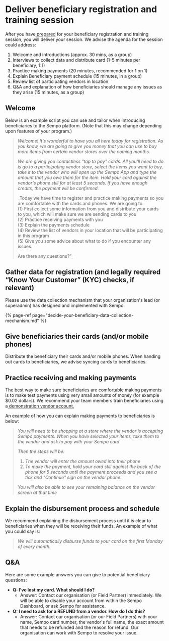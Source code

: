 # Deliver beneficiary registration and training session

After you have[ prepared](prepare-beneficiary-data-collection-mechanism/) for your beneficiary registration and training session, you will deliver your session. We advise the agenda for the session could address: 

1. Welcome and introductions \(approx. 30 mins, as a group\)
2. Interviews to collect data and distribute card \(1-5 minutes per beneficiary, 1:1\) 
3. Practice making payments \(20 minutes, recommended for 1 on 1\)
4. Explain Beneficiary payment schedule \(15 minutes, in a group\)
5. Review list of participating vendors in location  
6. Q&A and explanation of how beneficiaries should manage any issues as they arise \(15 minutes, as a group\) 

## Welcome  

Below is an example script you can use and tailor when introducing beneficiaries to the Sempo platform. \(Note that this may change depending upon features of your program.\)

> _Welcome! It's wonderful to have you all here today for registration. As you know, we are going to give you money that you can use to buy more items from certain vendor stores over the coming months._ 
>
> _We are giving you contactless "tap to pay" cards. All you'll need to do is go to a participating vendor store, select the items you want to buy, take it to the vendor who will open up the Sempo App and type the amount that you owe them for the item. Hold your card against the vendor's phone still for at least 5 seconds. If you have enough credits, the payment will be confirmed._ 
>
> _Today we have time to register and practice making payments so you are comfortable with the cards and phones. We are going to:  
> \(1\) First collect some information from you and distribute your cards to you, which will  make sure we are sending cards to you  
> \(2\) Practice receiving payments with you  
> \(3\) Explain the payments schedule  
> \(4\) Review the list of vendors in your location that will be participating in this program  
> \(5\) Give you some advice about what to do if you encounter any issues.  
>   
> Are there any questions?”_

## **Gather data for registration \(and legally required “Know Your Customer” \(KYC\) checks, if relevant\)**

Please use the data collection mechanism that your organisation's lead \(or superadmin\) has designed and implemented with Sempo. 

{% page-ref page="decide-your-beneficiary-data-collection-mechanism.md" %}

## **Give beneficiaries their cards \(and/or mobile phones\)**

Distribute the beneficiary their cards and/or mobile phones. When handing out cards to beneficiaries, we advise syncing cards to beneficiaries. 

## **Practice receiving and making payments**

The best way to make sure beneficiaries are comfortable making payments is to make  test payments using very small amounts of money \(for example $0.02 dollars\). We recommend  your team members train beneficiaries using a[ demonstration vendor account. ](../quick-overview-of-enrolling-vendors/plan-your-vendor-in-person-registration-and-training-session.md#creating-a-small-number-of-demonstration-vendor-phone-accounts-and-beneficiary-cards-accounts-for-training-purposes)  
  
An example of how you can explain making payments to beneficiaries is below:

> _You will need to be shopping at a store where the vendor is accepting Sempo payments. When you have selected your items, take them to the vendor and ask to pay with your Sempo card._
>
> _Then the steps will be:_
>
> 1. _The vendor will enter the amount owed into their phone_
> 2. _To make the payment, hold your card still against the back of the phone for 5 seconds until the payment proceeds and you see a tick and "Continue" sign on the vendor phone._
>
> _You will also be able to see your remaining balance on the vendor screen at that time_

## **Explain the disbursement process and schedule**

We recommend explaining the disbursement process until it is clear to beneficiaries when they will be receiving their funds. An example of what you could say is:

> _We will automatically disburse funds to your card on the first Monday of every month._

##  Q&A 

Here are some example answers you can give to potential beneficiary questions:

* **Q: I’ve lost my card. What should I do?** 
  * Answer: Contact our organisation \(or Field Partner\) immediately. We will be able to disable your  account from within the Sempo Dashboard, or ask Sempo for assistance. 
* **Q: I need to ask for a REFUND from a vendor. How do I do this?**
  * Answer: Contact our organisation \(or our Field Partners\) with your name, Sempo card number, the vendor's full name, the exact amount that needs to be refunded and the reason for refund. Our organisation can work with Sempo to resolve your issue. 

